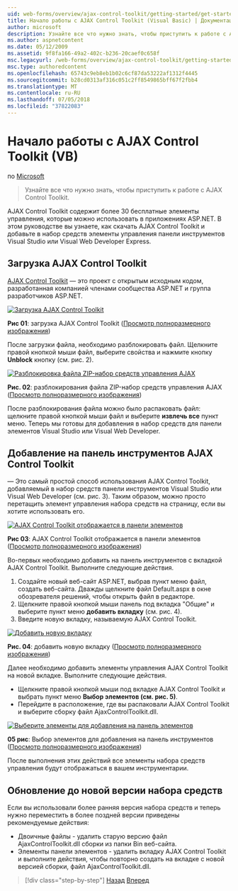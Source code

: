 ```yaml
---
uid: web-forms/overview/ajax-control-toolkit/getting-started/get-started-with-the-ajax-control-toolkit-vb
title: Начало работы с AJAX Control Toolkit (Visual Basic) | Документация Майкрософт
author: microsoft
description: Узнайте все что нужно знать, чтобы приступить к работе с AJAX Control Toolkit.
ms.author: aspnetcontent
ms.date: 05/12/2009
ms.assetid: 9f8fa166-49a2-402c-b236-20caef0c658f
msc.legacyurl: /web-forms/overview/ajax-control-toolkit/getting-started/get-started-with-the-ajax-control-toolkit-vb
msc.type: authoredcontent
ms.openlocfilehash: 65743c9eb8eb1b02c6cf87da53222af1312f4445
ms.sourcegitcommit: b28cd0313af316c051c2ff8549865bff67f2fbb4
ms.translationtype: MT
ms.contentlocale: ru-RU
ms.lasthandoff: 07/05/2018
ms.locfileid: "37822083"
---
```

<a name="get-started-with-the-ajax-control-toolkit-vb"></a>Начало работы с AJAX Control Toolkit (VB)
====================
по [Microsoft](https://github.com/microsoft)

> Узнайте все что нужно знать, чтобы приступить к работе с AJAX Control Toolkit.


AJAX Control Toolkit содержит более 30 бесплатные элементы управления, которые можно использовать в приложениях ASP.NET. В этом руководстве вы узнаете, как скачать AJAX Control Toolkit и добавьте в набор средств элементы управления панели инструментов Visual Studio или Visual Web Developer Express.

## <a name="downloading-the-ajax-control-toolkit"></a>Загрузка AJAX Control Toolkit

[AJAX Control Toolkit](http://devexpress.com/act) — это проект с открытым исходным кодом, разработанная компанией членами сообщества ASP.NET и группа разработчиков ASP.NET.


[![Загрузка AJAX Control Toolkit](get-started-with-the-ajax-control-toolkit-vb/_static/image1.jpg)](get-started-with-the-ajax-control-toolkit-vb/_static/image1.png)

**Рис 01**: загрузка AJAX Control Toolkit ([Просмотр полноразмерного изображения](get-started-with-the-ajax-control-toolkit-vb/_static/image2.png))


После загрузки файла, необходимо разблокировать файл. Щелкните правой кнопкой мыши файл, выберите свойства и нажмите кнопку **Unblock** кнопку (см. рис. 2).


[![Разблокировка файла ZIP-набор средств управления AJAX](get-started-with-the-ajax-control-toolkit-vb/_static/image2.jpg)](get-started-with-the-ajax-control-toolkit-vb/_static/image3.png)

**Рис. 02**: разблокирования файла ZIP-набор средств управления AJAX ([Просмотр полноразмерного изображения](get-started-with-the-ajax-control-toolkit-vb/_static/image4.png))


После разблокирования файла можно было распаковать файл: щелкните правой кнопкой мыши файл и выберите **извлечь все** пункт меню. Теперь мы готовы для добавления в набор средств для панели элементов Visual Studio или Visual Web Developer.

## <a name="adding-the-ajax-control-toolkit-to-the-toolbox"></a>Добавление на панель инструментов AJAX Control Toolkit

— Это самый простой способ использования AJAX Control Toolkit, добавляемый в набор средств панели инструментов Visual Studio или Visual Web Developer (см. рис. 3). Таким образом, можно просто перетащить элемент управления набора средств на страницу, если вы хотите использовать его.


[![AJAX Control Toolkit отображается в панели элементов](get-started-with-the-ajax-control-toolkit-vb/_static/image3.jpg)](get-started-with-the-ajax-control-toolkit-vb/_static/image5.png)

**Рис 03**: AJAX Control Toolkit отображается в панели элементов ([Просмотр полноразмерного изображения](get-started-with-the-ajax-control-toolkit-vb/_static/image6.png))


Во-первых необходимо добавить на панель инструментов с вкладкой AJAX Control Toolkit. Выполните следующие действия.

1. Создайте новый веб-сайт ASP.NET, выбрав пункт меню файл, создать веб-сайта. Дважды щелкните файл Default.aspx в окне обозревателя решений, чтобы открыть файл в редакторе.
2. Щелкните правой кнопкой мыши панель под вкладка "Общие" и выберите пункт меню **добавить вкладку** (см. рис. 4).
3. Введите новую вкладку, называемую AJAX Control Toolkit.


[![Добавить новую вкладку](get-started-with-the-ajax-control-toolkit-vb/_static/image4.jpg)](get-started-with-the-ajax-control-toolkit-vb/_static/image7.png)

**Рис. 04**: добавить новую вкладку ([Просмотр полноразмерного изображения](get-started-with-the-ajax-control-toolkit-vb/_static/image8.png))


Далее необходимо добавить элементы управления AJAX Control Toolkit на новой вкладке. Выполните следующие действия.

- Щелкните правой кнопкой мыши под вкладке AJAX Control Toolkit и выбрать пункт меню **Выбор элементов (см. рис. 5)**.
- Перейдите в расположение, где вы распаковали AJAX Control Toolkit и выберите сборку файл AjaxControlToolkit.dll.


[![Выберите элементы для добавления на панель элементов](get-started-with-the-ajax-control-toolkit-vb/_static/image5.jpg)](get-started-with-the-ajax-control-toolkit-vb/_static/image9.png)

**05 рис**: Выбор элементов для добавления на панель инструментов ([Просмотр полноразмерного изображения](get-started-with-the-ajax-control-toolkit-vb/_static/image10.png))


После выполнения этих действий все элементы набора средств управления будут отображаться в вашем инструментарии.

## <a name="upgrading-to-a-new-version-of-the-toolkit"></a>Обновление до новой версии набора средств

Если вы использовали более ранняя версия набора средств и теперь нужно переместить в более поздней версии приведены рекомендуемые действия:

- Двоичные файлы - удалить старую версию файл AjaxControlToolkit.dll сборки из папки Bin веб-сайта.
- Элементы панели элементов - удалить вкладку AJAX Control Toolkit и выполните действия, чтобы повторно создать на вкладке с новой версией сборки, файл AjaxControlToolkit.dll.

> [!div class="step-by-step"]
> [Назад](creating-a-custom-ajax-control-toolkit-control-extender-cs.md)
> [Вперед](using-ajax-control-toolkit-controls-and-control-extenders-vb.md)
